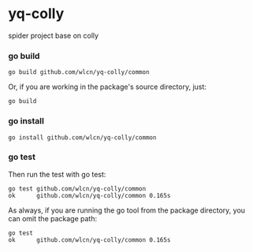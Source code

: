 # yq-colly
spider project base on colly

### go build

```shell
go build github.com/wlcn/yq-colly/common
```

Or, if you are working in the package's source directory, just:

```shell
go build
```

### go install

```shell
go install github.com/wlcn/yq-colly/common
```

### go test
Then run the test with go test:

```shell
go test github.com/wlcn/yq-colly/common
ok  	github.com/wlcn/yq-colly/common 0.165s
```

As always, if you are running the go tool from the package directory, you can omit the package path:

```shell
go test
ok  	github.com/wlcn/yq-colly/common 0.165s
```

